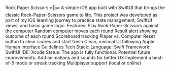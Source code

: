 Rock Paper Scissors ✊📄✂️
A simple iOS app built with SwiftUI that brings the classic Rock-Paper-Scissors game to life. This project was developed as part of my iOS learning journey to practice state management, SwiftUI views, and basic game logic.
Features:
  Play Rock-Paper-Scissors against the computer
  Random computer moves each round
  Result alert showing outcome of each round
  Scoreboard tracking Player vs. Computer
  Reset button to clear scores and start fresh
  Clean, minimal UI following Apple Human Interface Guidelines
Tech Stack:
  Language: Swift
  Framework: SwiftUI
  IDE: Xcode
Status:
The app is fully functional. 
Potential future improvements:
  Add animations and sounds for better UX
  Implement a best-of-5 mode or streak tracking
  Multiplayer support (local or online)
